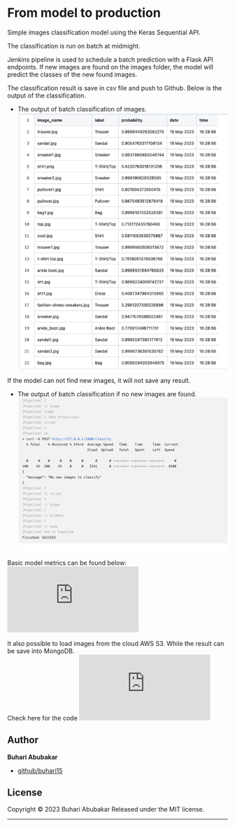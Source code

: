 # From model to production

Simple images classification model using the Keras Sequential API.

The classification is run on batch at midmight. 

Jenkins pipeline is used to schedule a batch prediction with a Flask API endpoints.
If new images are found on the images folder, the model will predict the classes of the new found images. 

The classification result is save in csv file and push to Github. Below is the output of the classification.
* The output of batch classification of images.<br>
![Output for batch result](https://github.com/buhari15/batch_images_classification/blob/master/Screenshot%202023-05-19%20at%2016.46.05.png)

If the model can not find new images, it will not save any result.<br>
* The output of batch classification if no new images are found.
![No new images are found](https://github.com/buhari15/batch_images_classification/blob/master/No_new_images.png)

Basic model metrics can be found below:
![Metrics](https://github.com/buhari15/batch_images_classification/blob/master/code/metrics.py)

It also possible to load images from the cloud AWS S3. While the result can be save into MongoDB.<br>
Check here for the code ![config](https://github.com/buhari15/batch_images_classification/blob/master/code/metrics.py)


## Author

**Buhari Abubakar**

+ [github/buhari15](https://github.com/buhari15)

## License

Copyright © 2023 Buhari Abubakar
Released under the MIT license.

***
